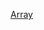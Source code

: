 [Array](https://github.com/lalitpatil891/Code-with-Java/blob/main/%40Core%20Java%20Notes/Logical%20Array/Array_Day_01.png)
